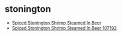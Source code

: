 # stonington

 * [Spiced Stonington Shrimp Steamed In Beer](../../index/s/spiced-stonington-shrimp-steamed-in-beer-107192.json)
 * [Spiced Stonington Shrimp Steamed In Beer 107192](../../index/s/spiced-stonington-shrimp-steamed-in-beer-107192.json)
